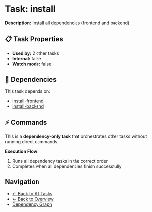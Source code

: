 # Task: install

**Description:** Install all dependencies (frontend and backend)

## 📋 Task Properties

- **Used by:** 2 other tasks
- **Internal:** false
- **Watch mode:** false

## 🔗 Dependencies

This task depends on:

- [install-frontend](install-frontend.md)
- [install-backend](install-backend.md)

## ⚡ Commands

This is a **dependency-only task** that orchestrates other tasks without running direct commands.

**Execution Flow:**
1. Runs all dependency tasks in the correct order
2. Completes when all dependencies finish successfully

## Navigation

- [← Back to All Tasks](../summaries/all-tasks.md)
- [← Back to Overview](../README.md)
- [Dependency Graph](dependency-graph.md)
